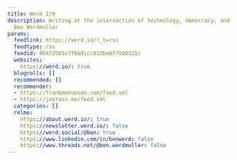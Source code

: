 ```yaml
---
title: Werd I/O
description: Writing at the intersection of technology, democracy, and society by
  Ben Werdmuller
params:
  feedlink: https://werd.io/?_t=rss
  feedtype: rss
  feedid: 404f2565c7f6b81cc012be8f7560321c
  websites:
    https://werd.io/: true
  blogrolls: []
  recommended: []
  recommender:
  - https://frankmeeuwsen.com/feed.xml
  - https://joeross.me/feed.xml
  categories: []
  relme:
    https://about.werd.io/: true
    https://newsletter.werd.io/: false
    https://werd.social/@ben: true
    https://www.linkedin.com/in/benwerd: false
    https://www.threads.net/@ben.werdmuller: false
---
```

